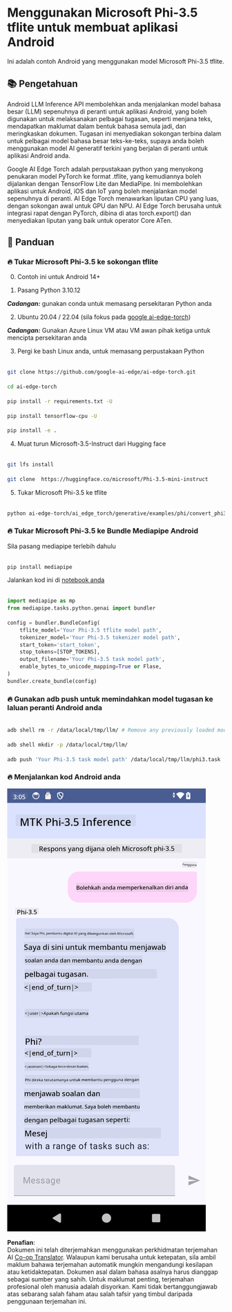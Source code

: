 <!--
CO_OP_TRANSLATOR_METADATA:
{
  "original_hash": "c4fe7f589d179be96a5577b0b8cba6aa",
  "translation_date": "2025-07-17T02:54:11+00:00",
  "source_file": "md/02.Application/01.TextAndChat/Phi3/UsingPhi35TFLiteCreateAndroidApp.md",
  "language_code": "ms"
}
-->
# **Menggunakan Microsoft Phi-3.5 tflite untuk membuat aplikasi Android**

Ini adalah contoh Android yang menggunakan model Microsoft Phi-3.5 tflite.

## **📚 Pengetahuan**

Android LLM Inference API membolehkan anda menjalankan model bahasa besar (LLM) sepenuhnya di peranti untuk aplikasi Android, yang boleh digunakan untuk melaksanakan pelbagai tugasan, seperti menjana teks, mendapatkan maklumat dalam bentuk bahasa semula jadi, dan meringkaskan dokumen. Tugasan ini menyediakan sokongan terbina dalam untuk pelbagai model bahasa besar teks-ke-teks, supaya anda boleh menggunakan model AI generatif terkini yang berjalan di peranti untuk aplikasi Android anda.

Google AI Edge Torch adalah perpustakaan python yang menyokong penukaran model PyTorch ke format .tflite, yang kemudiannya boleh dijalankan dengan TensorFlow Lite dan MediaPipe. Ini membolehkan aplikasi untuk Android, iOS dan IoT yang boleh menjalankan model sepenuhnya di peranti. AI Edge Torch menawarkan liputan CPU yang luas, dengan sokongan awal untuk GPU dan NPU. AI Edge Torch berusaha untuk integrasi rapat dengan PyTorch, dibina di atas torch.export() dan menyediakan liputan yang baik untuk operator Core ATen.

## **🪬 Panduan**

### **🔥 Tukar Microsoft Phi-3.5 ke sokongan tflite**

0. Contoh ini untuk Android 14+

1. Pasang Python 3.10.12

***Cadangan:*** gunakan conda untuk memasang persekitaran Python anda

2. Ubuntu 20.04 / 22.04 (sila fokus pada [google ai-edge-torch](https://github.com/google-ai-edge/ai-edge-torch))

***Cadangan:*** Gunakan Azure Linux VM atau VM awan pihak ketiga untuk mencipta persekitaran anda

3. Pergi ke bash Linux anda, untuk memasang perpustakaan Python

```bash

git clone https://github.com/google-ai-edge/ai-edge-torch.git

cd ai-edge-torch

pip install -r requirements.txt -U 

pip install tensorflow-cpu -U

pip install -e .

```

4. Muat turun Microsoft-3.5-Instruct dari Hugging face

```bash

git lfs install

git clone  https://huggingface.co/microsoft/Phi-3.5-mini-instruct

```

5. Tukar Microsoft Phi-3.5 ke tflite

```bash

python ai-edge-torch/ai_edge_torch/generative/examples/phi/convert_phi3_to_tflite.py --checkpoint_path  Your Microsoft Phi-3.5-mini-instruct path --tflite_path Your Microsoft Phi-3.5-mini-instruct tflite path  --prefill_seq_len 1024 --kv_cache_max_len 1280 --quantize True

```

### **🔥 Tukar Microsoft Phi-3.5 ke Bundle Mediapipe Android**

Sila pasang mediapipe terlebih dahulu

```bash

pip install mediapipe

```

Jalankan kod ini di [notebook anda](../../../../../../code/09.UpdateSamples/Aug/Android/convert/convert_phi.ipynb)

```python

import mediapipe as mp
from mediapipe.tasks.python.genai import bundler

config = bundler.BundleConfig(
    tflite_model='Your Phi-3.5 tflite model path',
    tokenizer_model='Your Phi-3.5 tokenizer model path',
    start_token='start_token',
    stop_tokens=[STOP_TOKENS],
    output_filename='Your Phi-3.5 task model path',
    enable_bytes_to_unicode_mapping=True or Flase,
)
bundler.create_bundle(config)

```

### **🔥 Gunakan adb push untuk memindahkan model tugasan ke laluan peranti Android anda**

```bash

adb shell rm -r /data/local/tmp/llm/ # Remove any previously loaded models

adb shell mkdir -p /data/local/tmp/llm/

adb push 'Your Phi-3.5 task model path' /data/local/tmp/llm/phi3.task

```

### **🔥 Menjalankan kod Android anda**

![demo](../../../../../../translated_images/demo.06d5a4246f057d1be99ffad0cbf22f4ac0c41530774d51ff903cfaa1d3cd3c8e.ms.png)

**Penafian**:  
Dokumen ini telah diterjemahkan menggunakan perkhidmatan terjemahan AI [Co-op Translator](https://github.com/Azure/co-op-translator). Walaupun kami berusaha untuk ketepatan, sila ambil maklum bahawa terjemahan automatik mungkin mengandungi kesilapan atau ketidaktepatan. Dokumen asal dalam bahasa asalnya harus dianggap sebagai sumber yang sahih. Untuk maklumat penting, terjemahan profesional oleh manusia adalah disyorkan. Kami tidak bertanggungjawab atas sebarang salah faham atau salah tafsir yang timbul daripada penggunaan terjemahan ini.